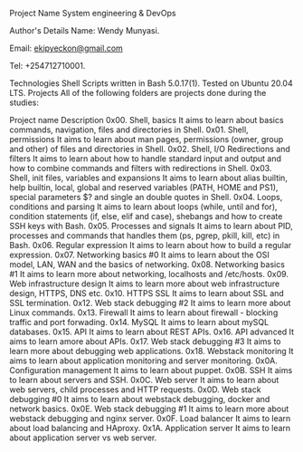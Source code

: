 Project Name
System engineering & DevOps

Author's Details
Name: Wendy Munyasi.

Email: ekipyeckon@gmail.com

Tel: +254712710001.

Technologies
Shell Scripts written in Bash 5.0.17(1).
Tested on Ubuntu 20.04 LTS.
Projects
All of the following folders are projects done during the studies:

Project name	Description
0x00. Shell, basics	It aims to learn about basics commands, navigation, files and directories in Shell.
0x01. Shell, permissions	It aims to learn about man pages, permissions (owner, group and other) of files and directories in Shell.
0x02. Shell, I/O Redirections and filters	It aims to learn about how to handle standard input and output and how to combine commands and filters with redirections in Shell.
0x03. Shell, init files, variables and expansions	It aims to learn about alias builtin, help builtin, local, global and reserved variables (PATH, HOME and PS1), special parameters $? and single an double quotes in Shell.
0x04. Loops, conditions and parsing	It aims to learn about loops (while, until and for), condition statements (if, else, elif and case), shebangs and how to create SSH keys with Bash.
0x05. Processes and signals	It aims to learn about PID, processes and commands that handles them (ps, pgrep, pkill, kill, etc) in Bash.
0x06. Regular expression	It aims to learn about how to build a regular expression.
0x07. Networking basics #0	It aims to learn about the OSI model, LAN, WAN and the basics of networking.
0x08. Networking basics #1	It aims to learn more about networking, localhosts and /etc/hosts.
0x09. Web infrastructure design	It aims to learn more about web infrastructure design, HTTPS, DNS etc.
0x10. HTTPS SSL	It aims to learn about SSL and SSL termination.
0x12. Web stack debugging #2	It aims to learn more about Linux commands.
0x13. Firewall	It aims to learn about firewall - blocking traffic and port forwading.
0x14. MySQL	It aims to learn about mySQL databases.
0x15. API	It aims to learn about REST APIs.
0x16. API advanced	It aims to learn amore about APIs.
0x17. Web stack debugging #3	It aims to learn more about debugging web applications.
0x18. Webstack monitoring	It aims to learn about application monitoring and server monitoring.
0x0A. Configuration management	It aims to learn about puppet.
0x0B. SSH	It aims to learn about servers and SSH.
0x0C. Web server	It aims to learn about web servers, child processes and HTTP requests.
0x0D. Web stack debugging #0	It aims to learn about webstack debugging, docker and network basics.
0x0E. Web stack debugging #1	It aims to learn more about webstack debugging and nginx server.
0x0F. Load balancer	It aims to learn about load balancing and HAproxy.
0x1A. Application server	It aims to learn about application server vs web server.
